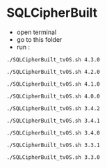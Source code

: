 # SQLCipherBuilt

- open terminal 
- go to this folder 
- run : 

```
./SQLCipherBuilt_tvOS.sh 4.3.0
```

```
./SQLCipherBuilt_tvOS.sh 4.2.0
```

```
./SQLCipherBuilt_tvOS.sh 4.1.0
```

```
./SQLCipherBuilt_tvOS.sh 4.0.0
```

```
./SQLCipherBuilt_tvOS.sh 3.4.2
```

```
./SQLCipherBuilt_tvOS.sh 3.4.1
```

```
./SQLCipherBuilt_tvOS.sh 3.4.0
```

```
./SQLCipherBuilt_tvOS.sh 3.3.1
```

```
./SQLCipherBuilt_tvOS.sh 3.3.0
```